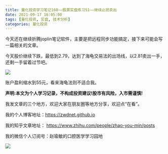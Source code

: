 ```yaml
---
title: 量化投资学习笔记160——股票实盘练习51——继续止损卖出
date: 2021-09-17 16:05:00
tags: [量化投资, 实盘, 技术分析]
categories: 量化投资
---
```

今天还在继续折腾joplin笔记软件，主要是把远程同步功能搞定，接下来可能会写一篇相关的文章。


今天股价继续下跌，最低到2.79，达到了海龟交易法的出场线，以2.81卖出一手，还剩一手留着过节吧。

![](https://zymblog-1258069789.cos.ap-chengdu.myqcloud.com/blog0178-QTLearn/130/01.jpg)


账户盈利缩水到55元，看来海龟法则不适合我。






**声明:本文为个人学习记录，不构成投资建议!股市有风险，入市需谨慎!**


































我发文章的三个地方，欢迎大家在朋友圈等地方分享，欢迎点“在看”。


我的个人博客地址：https://zwdnet.github.io


我的知乎文章地址： https://www.zhihu.com/people/zhao-you-min/posts


我的微信个人订阅号：赵瑜敏的口腔医学学习园地




![](https://zymblog-1258069789.cos.ap-chengdu.myqcloud.com/other/wx.jpg)